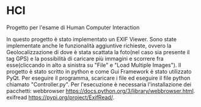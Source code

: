 # HCI
Progetto per l'esame di Human Computer Interaction

In questo progetto è stato implementato un EXIF Viewer. Sono state implementate anche le funzionalità aggiuntive richieste, ovvero la Geolocalizzazione di dove è stata scattata la foto(nel caso sia presente il tag GPS) e la possibilità di caricare più immagini e scorrere fra esse(cliccando in alto a sinistra su "File" e "Load Multiple Images").
Il progetto è stato scritto in python e come Gui Framework è stato utilizzato PyQt.
Per eseguire il programma, scaricare i file ed eseguire il file python chiamato "Controller.py".
Per l'esecuzione è necessaria l'installazione dei pacchetti:
webbrowser https://docs.python.org/3/library/webbrowser.html.
exifread https://pypi.org/project/ExifRead/.
